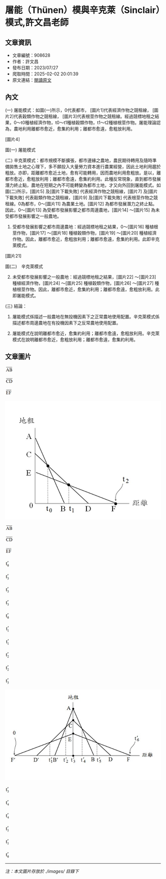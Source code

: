 # 屠能（Thünen）模與辛克萊（Sinclair）模式,許文昌老師

## 文章資訊
- 文章編號：908628
- 作者：許文昌
- 發布日期：2023/07/27
- 爬取時間：2025-02-02 20:01:39
- 原文連結：[閱讀原文](https://real-estate.get.com.tw/Columns/detail.aspx?no=908628)

## 內文
(一) 屠能模式：如圖(一)所示，0代表都市， [圖片1]代表經濟作物之競租線， [圖片2]代表穀類作物之競租線， [圖片3]代表根莖作物之競租線。經過競標地租之結果，0～t0種植經濟作物，t0～t1種植穀類作物，t1～t2種植根莖作物。屠能理論認為，農地利用離都市愈近，愈集約利用；離都市愈遠，愈粗放利用。

[圖片4]

圖(一) 屠能模式

(二) 辛克萊模式：都市規模不斷擴張，都市邊緣之農地，農民期待轉用及隨時準備拋售土地之心理下，多不願投入大量勞力資本進行農業經營，因此土地利用趨於粗放。亦即，距離都市愈近土地，愈有可能轉用，因而農地利用愈粗放。是以，離都市愈近，愈粗放利用；離都市愈遠，愈集約利用。此種反常現象，直到都市發展潛力終止點，農地在短期之內不可能轉變為都市土地，才又向外回到屠能模式。如圖(二)所示，[圖片5] 及[圖片下載失敗] 代表經濟作物之競租線，[圖片7] 及[圖片下載失敗] 代表穀類作物之競租線，[圖片9] 及[圖片下載失敗] 代表根莖作物之競租線。0為都市，0～[圖片11] 為農業土地。[圖片12] 為都市發展潛力之終止點。因此，0～[圖片13] 為受都市發展影響之都市周邊農地，[圖片14] ～[圖片15] 為未受都市發展影響之一般農地。

1. 受都市發展影響之都市周邊農地：經過競標地租之結果，0～[圖片16] 種植根莖作物，[圖片17] ～[圖片18] 種植穀類作物，[圖片19] ～[圖片20] 種植經濟作物。因此，離都市愈近，愈粗放利用；離都市愈遠，愈集約利用。此即辛克萊模式。

[圖片21]

圖(二)　辛克萊模式

2. 未受都市發展影響之一般農地：經過競標地租之結果，[圖片22] ～[圖片23] 種植經濟作物，[圖片24] ～[圖片25] 種植穀類作物，[圖片26] ～[圖片27] 種植根莖作物。因此，離都市愈近，愈集約利用；離都市愈遠，愈粗放利用。此即屠能模式。

(三) 結論：

1. 屠能模式係描述一般農地在無投機因素下之正常農地使用配置。辛克萊模式係描述都市周邊農地在有投機因素下之反常農地使用配置。

2. 屠能模式在說明離都市愈近，愈集約利用；離都市愈遠，愈粗放利用。辛克萊模式在說明離都市愈近，愈粗放利用；離都市愈遠，愈集約利用。

## 文章圖片

![圖片1](./images/908628_ff3537b3.jpg)

![圖片2](./images/908628_1e3ff571.jpg)

![圖片3](./images/908628_91744d58.jpg)

![圖片4](./images/908628_b8f01a17.jpg)

![圖片5](./images/908628_ff3537b3.jpg)

![圖片7](./images/908628_1e3ff571.jpg)

![圖片9](./images/908628_91744d58.jpg)

![圖片11](./images/908628_e09fad38.jpg)

![圖片12](./images/908628_2366a809.jpg)

![圖片13](./images/908628_2366a809.jpg)

![圖片14](./images/908628_2366a809.jpg)

![圖片15](./images/908628_e09fad38.jpg)

![圖片16](./images/908628_d94f9d0c.jpg)

![圖片17](./images/908628_d94f9d0c.jpg)

![圖片18](./images/908628_92b8310e.jpg)

![圖片19](./images/908628_92b8310e.jpg)

![圖片20](./images/908628_2366a809.jpg)

![圖片21](./images/908628_4b2d10af.jpg)

![圖片22](./images/908628_2366a809.jpg)

![圖片23](./images/908628_ea106d29.jpg)

![圖片24](./images/908628_ea106d29.jpg)

![圖片25](./images/908628_9a3f0754.jpg)

![圖片26](./images/908628_9a3f0754.jpg)

![圖片27](./images/908628_e09fad38.jpg)


---
*注：本文圖片存放於 ./images/ 目錄下*
